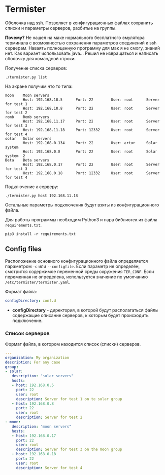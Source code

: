 # Termister

Оболочка над ssh. Позволяет в конфигурационных файлах сохранить списки и параметры серверов,
разбитые на группы.

**Почему?** Не нашел на маке нормального бесплатного эмулятора терминала с возможностью сохранения
параметров соединений к ssh серверам. Наваять полноценную программу для мак я не смогу, знаний
нет. Как вариант использовать java... Решил не извращаться и написать оболочку для командной
строки.

Получение списка серверов:

```shell
./termister.py list
```

На экране получим что то типа:

```
moon    Moon servers
        Host: 192.168.10.5      Port: 22        User: root      Server for test 1
        Host: 192.168.10.8      Port: 22        User: root      Server for test 2
romb    Romb servers
        Host: 192.168.11.17     Port: 22        User: root      Server for test 3
        Host: 192.168.11.18     Port: 12332     User: root      Server for test 4
solar   Solar servers
        Host: 192.168.0.134     Port: 22        User: artur     Solar system
        Host: 192.168.0.8       Port: 22        User: root      Solar system  2
Beta    Beta servers
        Host: 192.168.0.17      Port: 22        User: root      Server for test 3
        Host: 192.168.0.18      Port: 12332     User: root      Server for test 4
```

Подключение к серверу:

```shell
./termister.py host 192.168.11.18
```

Остальные параметры подключения будут взяты из конфигурационного файла.

Для работы программы необходим Python3 и пара библиотек из файла `requirements.txt`.

```shell
pip3 install -r requirements.txt
```

## Config files

Расположение основного конфигурационного файла определяется параметром `-c` или `--configfile`.
Если параметр не определён, смотрится содержимое переменной среды окружения `TER_CONF`.
Если переменная не определена, используется значение по умолчанию `/etc/termister/termister.yaml`.

Формат файла:

```yaml
configDirectory: conf.d
```

* **configDirectory** - директория, в которой будут располагаться файлы содержащие описание серверов, к которым 
  будет происходить подключение.

###  Список серверов

Формат файла, в котором находится список (списки) серверов.

 ```yaml
 ---
organization: My organization
description: For any case
group:
- solar:
    description: "solar servers"
    hosts:
    - host: 192.168.0.5
      port: 22
      user: root
      description: Server for test 1 on te solar group
    - host: 192.168.0.8
      port: 22
      user: root
      description: Server for test 2
- moon:
    description: "moon servers"
    hosts:
    - host: 192.168.0.17
      port: 22
      user: root
      description: Server for test 3 on the moon group
    - host: 192.168.0.18
      port: 22
      user: root
      description: Server for test 4
 ```